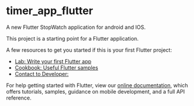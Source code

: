 # timer_app_flutter

A new Flutter StopWatch application for android and IOS.

This project is a starting point for a Flutter application.

A few resources to get you started if this is your first Flutter project:

- [Lab: Write your first Flutter app](https://flutter.dev/docs/get-started/codelab)
- [Cookbook: Useful Flutter samples](https://flutter.dev/docs/cookbook)
- [Contact to Developer: ](http://facebook.com/aalhabib001)

For help getting started with Flutter, view our
[online documentation](https://flutter.dev/docs), which offers tutorials,
samples, guidance on mobile development, and a full API reference.

